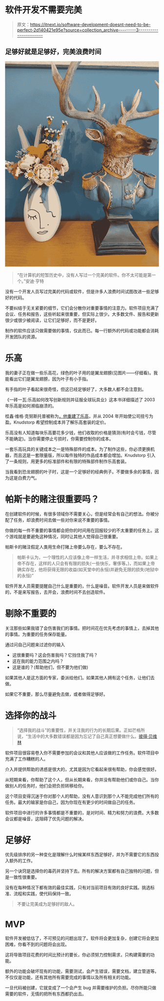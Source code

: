 # 软件开发不需要完美

> 原文：<https://itnext.io/software-development-doesnt-need-to-be-perfect-2d140421e95e?source=collection_archive---------3----------------------->

## 足够好就是足够好，完美浪费时间

![](img/7314b0b335398df6220229119a613d9f.png)

> “在计算机的短暂历史中，没有人写过一个完美的软件。你不太可能是第一个。”安迪·亨特

没有一个开发人员写过完美的代码或软件，但是许多人浪费时间试图改进一些足够好的代码。

不要纠结于无关紧要的细节，它们会分散你对重要事情的注意力。软件项目充满了会议、任务和报告，这些听起来很重要，但实际上很少。大多数文件、报告和更新很少或很少被阅读，让它们足够好，而不是更好。

制作的软件应该只做需要做的事情，仅此而已。每一行额外的代码或功能都会消耗开发团队的资源。

# **乐高**

我的妻子正在做一些乐高花，绿色的叶子用的是翼龙翅膀(见图片——仔细看)。我能看出它们是翼龙翅膀，因为叶子有小手指。

有手指的叶子看起来很奇怪，但这已经足够好了，大多数人都不会注意到。

《一砖一瓦:乐高如何改写创新规则并征服全球玩具业》这本书详细描述了 2003 年乐高是如何濒临崩溃的。

桂鑫·维格·克努斯托普被称为[，他重建了乐高](https://www.washingtonpost.com/news/on-leadership/wp/2016/12/08/brick-by-brick-the-man-who-rebuilt-the-house-of-lego-shares-his-leadership-secrets/)，并从 2004 年开始使公司扭亏为盈。Knudstorp 希望控制成本并了解乐高套装的定价。

乐高没有人知道每块乐高要花多少钱，他们收取的价格是猜测(有时会亏钱，尽管不能确定)。当你需要停止亏损时，你需要控制你的成本。

一套乐高玩具的关键成本之一是特殊部件的成本。为了制作这些，你必须更换机器，而且这是一套限量版，所以每件独特的作品成本都会增加。Knudstorp 引入了一条规则，用更多的标准部件和有限的特殊部件制作乐高套装。

当我看到恐龙翅膀的叶子时，这是一个足够好的经典例子。不要做多余的事情，因为这是白费力气。

# 帕斯卡的赌注很重要吗？

在创建软件的时候，有很多领域你不需要关心，但是经常会有自己的想法。你被分配了任务，却浪费时间去做一些对你来说不重要的事情。

你做的每一件不重要的事情都会把你的时间用在回报较少的不太重要的任务上。这个游戏就是要避免这种情况，同时让其他人觉得自己很重要。

帕斯卡的赌注假定人类用生命打赌上帝要么存在，要么不存在。

> 帕斯卡认为，一个理性的人应该像上帝一样生活，并寻求相信上帝。如果上帝不存在，这样的人只会有有限的损失(一些快乐，奢侈等。)，而如果上帝确实存在，他将获得无限的收益(如天堂中的永恒)并避免无限的损失(地狱中的永恒)”

软件开发人员需要提醒自己什么是重要的，什么是噪音。软件开发人员是来做软件的，不是来写报告，去开会，浪费时间不去创造软件。

# **剔除不重要的**

关注那些如果我错了会伤害我们的事情。把时间花在优先考虑的事情上，去掉其他的事情。为重要的任务保存能量。

通过问自己问题来过滤你的输入

*   这很重要吗？这会伤害我吗？它挡住我了吗？
*   这在我的能力范围之内吗？
*   这是谁的？(帮助他们，但不要为他们做)

如果其他人是这方面的专家，委派给他们。如果其他人拥有这个任务，让他们去做。

如果它不重要，那么尽量避免去做，或者做得足够好。

# **选择你的战斗**

> “选择我的战斗”的重要性，并关注我的行为的长期后果。正如芒格所说，“生活中的大多数错误都是因为忘记了自己真正想要做什么。[彼得·贝维林](https://fs.blog/peter-bevelin-seeking-wisdom/)

软件项目很容易卷入你不需要参加的会议和其他人应该做的工作任务。软件项目中充满了工作糟糕的人。

介入并提供帮助的诱惑是很大的，尤其是因为它看起来很有帮助，你会感觉很好。

从短期来看，你帮助了这个人，但从长期来看，你并没有帮助他们或你自己。当你做别人的任务时，他们会把负担转移给你。

这个项目变得沉迷于你对那个人的帮助，没有人意识到那个人不能完成他们所有的任务。最大的输家是你自己，因为你现在有更少的时间做自己的任务。

软件项目中进行的许多事情都是不重要的，是对时间、精力和努力的浪费。大多数会议都是噪音，这阻碍了优先问题的解决。

# **足够好**

优先级排序的另一种变化是理解什么时候某样东西足够好，并为不需要它的东西投入额外的工作。

另一个诀窍是选择你的毒药并坚持下去。所有的解决方案都有自己独特的问题，但是一致性很重要。

没有在每种情况下都有效的最佳实践，只有对当前项目有效的良好实践。挑选标准、流程和实践，使代码保持一致。

> 不要让完美成为足够好的敌人。

# **MVP**

软件开发被低估了，不可预见的问题出现了。软件将会更加复杂，创建它将会更加困难，你看不到的问题将会出现。

这将导致项目花费的时间比预计的要长，你必须努力控制需求，只构建需要的功能。

额外的功能会破坏现有的功能，需要测试，会产生错误，需要文档，建立管道等。不仅仅是功能，还有其他所有需要完成的事情以及所有相关的功能。

一旦代码被创建，它就变成了一个会产生 bug 并需要维护的负担。尽你所能只做需要的软件，无情的把所有东西都扔出去。